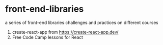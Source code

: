# front-end-libraries
a series of front-end libraries challenges and practices on different courses

1) create-react-app from https://create-react-app.dev/
2) Free Code Camp lessons for React
